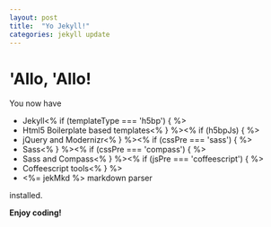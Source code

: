 ```yaml
---
layout: post
title:  "Yo Jekyll!"
categories: jekyll update
---
```


# 'Allo, 'Allo!

You now have

- Jekyll<% if (templateType === 'h5bp') { %>
- Html5 Boilerplate based templates<% } %><% if (h5bpJs) { %>
- jQuery and Modernizr<% } %><% if (cssPre === 'sass') { %>
- Sass<% } %><% if (cssPre === 'compass') { %>
- Sass and Compass<% } %><% if (jsPre === 'coffeescript') { %>
- Coffeescript tools<% } %>
- <%= jekMkd %> markdown parser

installed.

**Enjoy coding!**
